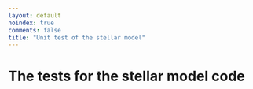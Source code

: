 ```yaml
---
layout: default
noindex: true
comments: false
title: "Unit test of the stellar model"
---
```


# The tests for the stellar model code

<!-- Jasmine -->
<link rel="stylesheet" type="text/css" href="/js/jasmine/lib/jasmine-3.3.0/jasmine.css">
<script type="text/javascript" src="/js/jasmine/lib/jasmine-3.3.0/jasmine.js"></script>
<script type="text/javascript" src="/js/jasmine/lib/jasmine-3.3.0/jasmine-html.js"></script>
<script type="text/javascript" src="/js/jasmine/lib/jasmine-3.3.0/boot.js"></script>


<!-- include source files here... -->
<script src="/js/2019/stellar_model/constants.js"></script>
<script src="/js/2019/stellar_model/composition.js"></script>
<script src="/js/2019/stellar_model/initialModel.js"></script>
<script src="/js/2019/stellar_model/main.js"></script>

<!-- <script src="/js/jasmine/src/Player.js"></script> -->
<!-- <script src="/js/jasmine/src/Song.js"></script> -->

<!-- include spec files here... -->
<script src="/js/2019/stellar_model/specHelper.js"></script>
<script src="/js/2019/stellar_model/initialModelSpec.js"></script>
<!-- <script src="/js/jasmine/spec/SpecHelper.js"></script> -->
<!-- <script src="/js/jasmine/spec/PlayerSpec.js"></script> -->